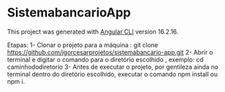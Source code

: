 # SistemabancarioApp

This project was generated with [Angular CLI](https://github.com/angular/angular-cli) version 16.2.16.

Etapas:
1- Clonar o projeto para a máquina : git clone https://github.com/igorcesarprojetos/sistemabancario-app.git
2- Abrir o terminal e digitar o comando para o diretório escolhido , exemplo: cd caminhododiretorio
3- Antes de executar o projeto, por gentileza ainda no terminal dentro do diretório escolhido,  executar o comando npm install ou npm i.




